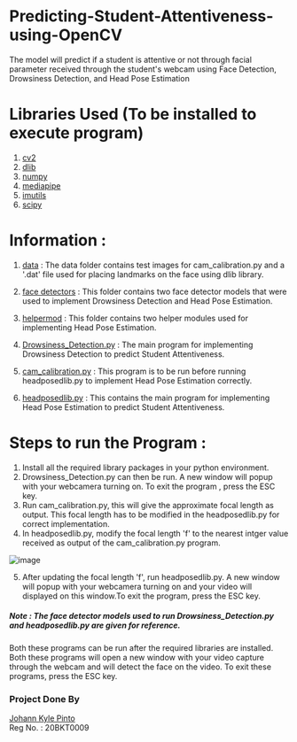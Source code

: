 # Predicting-Student-Attentiveness-using-OpenCV
The model will predict if a student is attentive or not through facial parameter received through the student's webcam using Face Detection, Drowsiness Detection, and Head Pose Estimation

# Libraries Used (To be installed to execute program)
1. [cv2](https://pypi.org/project/opencv-python/)
2. [dlib](http://dlib.net/)
3. [numpy](https://numpy.org/install/)
4. [mediapipe](https://google.github.io/mediapipe/getting_started/install.html)
5. [imutils](https://pypi.org/project/imutils/#files)
6. [scipy](https://scipy.org/install/)

# Information :
1. [data](data) : The data folder contains test images for cam_calibration.py and a '.dat' file used for placing landmarks on the face using dlib library.
2. [face detectors](face%20detectors) : This folder contains two face detector models that were used to implement Drowsiness Detection and Head Pose Estimation.
3. [helpermod](helpermod) : This folder contains two helper modules used for implementing Head Pose Estimation.

4. [Drowsiness_Detection.py](Drowsiness_Detection.py) : The main program for implementing Drowsiness Detection to predict Student Attentiveness.
5. [cam_calibration.py](cam_calibration.py) : This program is to be run before running headposedlib.py to implement Head Pose Estimation correctly.
6. [headposedlib.py](headposedlib.py) : This contains the main program for implementing Head Pose Estimation to predict Student Attentiveness.

# Steps to run the Program :
1. Install all the required library packages in your python environment.
2. Drowsiness_Detection.py can then be run. A new window will popup with your webcamera turning on. To exit the program , press the ESC key.
3. Run cam_calibration.py, this will give the approximate focal length as output. This focal length has to be modified in the headposedlib.py for correct implementation.
4. In headposedlib.py, modify the focal length 'f' to the nearest intger value received as output of the cam_calibration.py program.

![image](https://user-images.githubusercontent.com/78135669/145556212-e2795a21-58cd-4875-a7ac-1782cf889519.png)

5. After updating the focal length 'f', run headposedlib.py. A new window will popup with your webcamera turning on and your video will displayed on this window.To exit the program, press the ESC key.

##### Note : The face detector models used to run Drowsiness_Detection.py and headposedlib.py are given for reference.
Both these programs can be run after the required libraries are installed. Both these programs will open a new window with your video capture through the webcam and will detect the face on the video. To exit these programs, press the ESC key. 

### Project Done By
[Johann Kyle Pinto](https://github.com/Johann-Pinto)
<br>Reg No. : 20BKT0009

